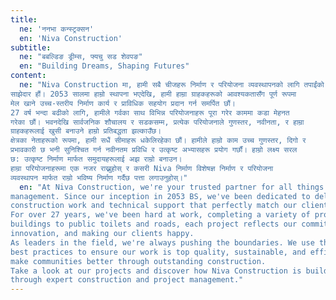 ```yaml
---
title:
  ne: 'ननभा कन्स्ट्रक्सन'
  en: 'Niva Construction'
subtitle:
  ne: "बबल्डिङ ड्रीम्स, फ्यचु सड शेवपङ"
  en: "Building Dreams, Shaping Futures"
content:
  ne: "Niva Construction मा, हामी सबै चीजहरू निर्माण र परियोजना व्यवस्थापनको लागि तपाईंको विश्वसनीय
साझेदार हौं। 2053 सालमा हाम्रो स्थापना भएदेखि, हामी हाम्रा ग्राहकहरूको आवश्यकतासँग पूर्ण रूपमा
मेल खाने उच्च-स्तरीय निर्माण कार्य र प्राविधिक सहयोग प्रदान गर्न समर्पित छौं।
27 वर्ष भन्दा बढीको लागि, हामीले गर्वका साथ विभिन्न परियोजनाहरू पूरा गरेर काममा कडा मेहनत
गरेका छौं। भवनदेखि सार्वजनिक शौचालय र सडकसम्म, प्रत्येक परियोजनाले गुणस्तर, नवीनता, र हाम्रा
ग्राहकहरूलाई खुसी बनाउने हाम्रो प्रतिबद्धता झल्काउँछ।
क्षेत्रका नेताहरूको रूपमा, हामी सधैं सीमाहरू धकेलिरहेका छौं। हामीले हाम्रो काम उच्च गुणस्तर, दिगो र
प्रभावकारी छ भनी सुनिश्चित गर्न नवीनतम प्रविधि र उत्कृष्ट अभ्यासहरू प्रयोग गर्छौं। हाम्रो लक्ष्य सरल
छ: उत्कृष्ट निर्माण मार्फत समुदायहरूलाई अझ राम्रो बनाउन।
हाम्रा परियोजनाहरूमा एक नजर राख्नुहोस् र कसरी Niva निर्माण विशेषज्ञ निर्माण र परियोजना
व्यवस्थापन मार्फत राम्रो भविष्य निर्माण गर्दैछ पत्ता लगाउनुहोस्।"
  en: "At Niva Construction, we're your trusted partner for all things construction and project
management. Since our inception in 2053 BS, we've been dedicated to delivering top-notch
construction work and technical support that perfectly match our clients' needs.
For over 27 years, we've been hard at work, completing a variety of projects with pride. From
buildings to public toilets and roads, each project reflects our commitment to quality,
innovation, and making our clients happy.
As leaders in the field, we're always pushing the boundaries. We use the latest technology and
best practices to ensure our work is top quality, sustainable, and efficient. Our goal is simple: to
make communities better through outstanding construction.
Take a look at our projects and discover how Niva Construction is building a better future
through expert construction and project management."
---
```

